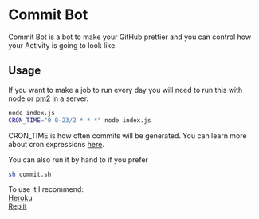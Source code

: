 # Commit Bot

Commit Bot is a bot to make your GitHub prettier and you can control how your Activity is going to look like.

## Usage

If you want to make a job to run every day you will need to run this with node or [pm2](https://pm2.keymetrics.io) in a server.

```bash
node index.js
CRON_TIME="0 0-23/2 * * *" node index.js
```

CRON_TIME is how often commits will be generated. You can learn more about cron expressions [here](https://crontab.guru/#*_*_*_*_*).

You can also run it by hand to if you prefer

```bash
sh commit.sh
```

To use it I recommend:\
[Heroku](https://www.heroku.com/platform)\
[Replit](https://replit.com)

